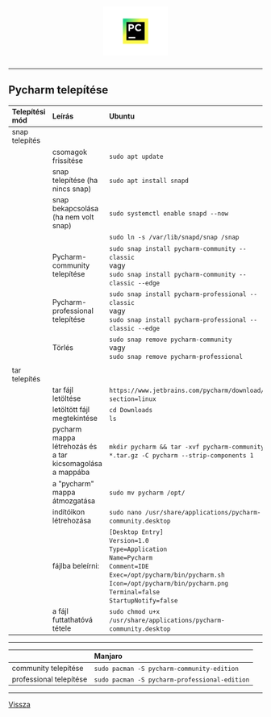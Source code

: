 <h1 align="center">
<img src="../.pictures/pycharm.png" alt="pycharm" width=128 />
</h1>

---

## Pycharm telepítése

| Telepítési mód | Leírás | Ubuntu |
| :------------- | :----- | :----- |
| snap telepítés |  |  |
|  | csomagok frissítése | ```sudo apt update``` |
|  | snap telepítése (ha nincs snap) | ```sudo apt install snapd``` |
|  | snap bekapcsolása (ha nem volt snap) | ```sudo systemctl enable snapd --now``` |
|  |  | ```sudo ln -s /var/lib/snapd/snap /snap``` |
|  | Pycharm-community telepítése | ```sudo snap install pycharm-community --classic```<br>vagy<br>```sudo snap install pycharm-community --classic --edge``` |
|  | Pycharm-professional telepítése | ```sudo snap install pycharm-professional --classic```<br> vagy<br>```sudo snap install pycharm-professional --classic --edge``` |
|  | Törlés | ```sudo snap remove pycharm-community```<br>vagy<br>```sudo snap remove pycharm-professional``` |
|  |  |  |
| tar telepítés |  |  |
|  | tar fájl letöltése | ```https://www.jetbrains.com/pycharm/download/?section=linux``` |
|  | letöltött fájl megtekintése | ```cd Downloads```<br>```ls``` |
|  | pycharm mappa létrehozás és a tar kicsomagolása a mappába | ```mkdir pycharm && tar -xvf pycharm-community-*.tar.gz -C pycharm --strip-components 1``` |
|  | a "pycharm" mappa átmozgatása | ```sudo mv pycharm /opt/``` |
|  | indítóikon létrehozása | ```sudo nano /usr/share/applications/pycharm-community.desktop``` |
|  |  fájlba beleírni: |```[Desktop Entry]```<br>```Version=1.0```<br>```Type=Application```<br>```Name=Pycharm```<br>```Comment=IDE```<br>```Exec=/opt/pycharm/bin/pycharm.sh```<br>```Icon=/opt/pycharm/bin/pycharm.png```<br>```Terminal=false```<br>```StartupNotify=false``` |
|  | a fájl futtathatóvá tétele | ```sudo chmod u+x /usr/share/applications/pycharm-community.desktop``` |

---

|     | Manjaro |
| :-- | :------ |
| community telepítése | ```sudo pacman -S pycharm-community-edition``` |
| professional telepítése | ```sudo pacman -S pycharm-professional-edition``` |

---

[Vissza](../README.md)
